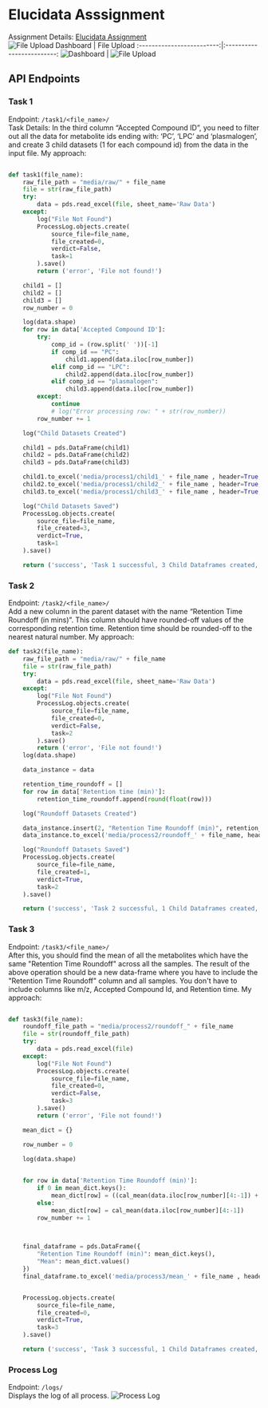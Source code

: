 # Elucidata Asssignment

Assignment Details: [Elucidata Assignment](https://docs.google.com/document/d/1wqUXBWqtLFiFewj7jbyzLjrQ_B5HMtJpNmab5p94b-M/edit?usp=sharing)  
![File Upload](https://github.com/aritra1999/Elucidata-Asssignment/blob/master/static/AssignmentFiles/plan.png)
Dashboard | File Upload
:-------------------------:|:-------------------------:
![Dashboard](https://github.com/aritra1999/Elucidata-Asssignment/blob/master/static/AssignmentFiles/dash.png)  |  ![File Upload](https://github.com/aritra1999/Elucidata-Asssignment/blob/master/static/AssignmentFiles/dash_file.png)


## API Endpoints
### Task 1 
Endpoint: ```/task1/<file_name>/```  
Task Details: In the third column “Accepted Compound ID”, you need to filter out all the data for metabolite ids ending with:  ‘PC’, ‘LPC’ and ‘plasmalogen’, and create 3 child datasets (1 for each compound id) from the data in the input file. 
My approach: 
```python

def task1(file_name):
    raw_file_path = "media/raw/" + file_name
    file = str(raw_file_path)
    try:
        data = pds.read_excel(file, sheet_name='Raw Data')
    except:
        log("File Not Found")
        ProcessLog.objects.create(
            source_file=file_name,
            file_created=0,
            verdict=False,
            task=1
        ).save()
        return ('error', 'File not found!')

    child1 = []
    child2 = []
    child3 = []
    row_number = 0

    log(data.shape)
    for row in data['Accepted Compound ID']:
        try:
            comp_id = (row.split(' '))[-1]
            if comp_id == "PC":
                child1.append(data.iloc[row_number])
            elif comp_id == "LPC":
                child2.append(data.iloc[row_number])
            elif comp_id == "plasmalogen":
                child3.append(data.iloc[row_number])
        except:
            continue
            # log("Error processing row: " + str(row_number))
        row_number += 1

    log("Child Datasets Created")

    child1 = pds.DataFrame(child1)
    child2 = pds.DataFrame(child2)
    child3 = pds.DataFrame(child3)

    child1.to_excel('media/process1/child1_' + file_name , header=True, index=False)
    child2.to_excel('media/process1/child2_' + file_name , header=True, index=False)
    child3.to_excel('media/process1/child3_' + file_name , header=True, index=False)

    log("Child Datasets Saved")
    ProcessLog.objects.create(
        source_file=file_name,
        file_created=3,
        verdict=True,
        task=1
    ).save()

    return ('success', 'Task 1 successful, 3 Child Dataframes created, 3 Files created.')

```

### Task 2 
Endpoint: ```/task2/<file_name>/```  
Add a new column in the parent dataset with the name “Retention Time Roundoff (in mins)”. This column  should have rounded-off values of the corresponding retention time. Retention time should be rounded-off to the nearest natural number. 
My approach: 
```python
def task2(file_name):
    raw_file_path = "media/raw/" + file_name
    file = str(raw_file_path)
    try:
        data = pds.read_excel(file, sheet_name='Raw Data')
    except:
        log("File Not Found")
        ProcessLog.objects.create(
            source_file=file_name,
            file_created=0,
            verdict=False,
            task=2
        ).save()
        return ('error', 'File not found!')
    log(data.shape)

    data_instance = data

    retention_time_roundoff = []
    for row in data['Retention time (min)']:
        retention_time_roundoff.append(round(float(row)))

    log("Roundoff Datasets Created")

    data_instance.insert(2, "Retention Time Roundoff (min)", retention_time_roundoff)
    data_instance.to_excel('media/process2/roundoff_' + file_name, header=True, index=False)

    log("Roundoff Datasets Saved")
    ProcessLog.objects.create(
        source_file=file_name,
        file_created=1,
        verdict=True,
        task=2
    ).save()

    return ('success', 'Task 2 successful, 1 Child Dataframes created, 1 File created.')

```

### Task 3 
Endpoint: ```/task3/<file_name>/```  
After this, you should find the mean of all the metabolites which have the same "Retention Time Roundoff"  across all the samples. The result of the above operation should be a new data-frame where you have to include the "Retention Time Roundoff" column and all samples. You don't have to include columns like m/z,  Accepted Compound Id, and Retention time. 
My approach: 
```python

def task3(file_name):
    roundoff_file_path = "media/process2/roundoff_" + file_name
    file = str(roundoff_file_path)
    try:
        data = pds.read_excel(file)
    except:
        log("File Not Found")
        ProcessLog.objects.create(
            source_file=file_name,
            file_created=0,
            verdict=False,
            task=3
        ).save()
        return ('error', 'File not found!')

    mean_dict = {}

    row_number = 0

    log(data.shape)

    
    for row in data['Retention Time Roundoff (min)']:
        if 0 in mean_dict.keys():
            mean_dict[row] = ((cal_mean(data.iloc[row_number][4:-1]) + mean_dic[row])/2)
        else:
            mean_dict[row] = cal_mean(data.iloc[row_number][4:-1])
        row_number += 1
    


    final_dataframe = pds.DataFrame({
        "Retention Time Roundoff (min)": mean_dict.keys(),
        "Mean": mean_dict.values()
    })
    final_dataframe.to_excel('media/process3/mean_' + file_name , header=True, index=False)


    ProcessLog.objects.create(
        source_file=file_name,
        file_created=0,
        verdict=True,
        task=3
    ).save()

    return ('success', 'Task 3 successful, 1 Child Dataframes created, 1 File created.')


```

### Process Log
Endpoint: ```/logs/```     
Displays the log of all process.
![Process Log](https://github.com/aritra1999/Elucidata-Asssignment/blob/master/static/AssignmentFiles/log.png)
